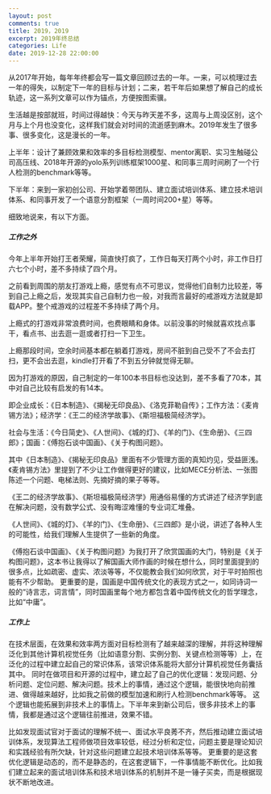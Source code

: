 ```yaml
---
layout: post
comments: true
title: 2019，2019
excerpt: 2019年终总结
categories: Life
date: 2019-12-28 22:00:00
---
```


从2017年开始，每年年终都会写一篇文章回顾过去的一年。一来，可以梳理过去一年的得失，以制定下一年的目标与计划；二来，若干年后如果想了解自己的成长轨迹，这一系列文章可以作为锚点，方便按图索骥。

生活越是按部就班，时间过得越快：今天与昨天差不多，这周与上周没区别，这个月与上个月也没变化，这样我们就会对时间的流逝感到麻木。2019年发生了很多事、很多变化，这是漫长的一年。

上半年：设计了兼顾效果和效率的多目标检测模型、mentor离职、实习生触碰公司高压线、2018年开源的yolo系列训练框架1000星、和同事三周时间刷了一个行人检测的benchmark等等。

下半年：来到一家初创公司、开始学着带团队、建立面试培训体系、建立技术培训体系、和同事开发了一个语意分割框架（一周时间200+星）等等。

细致地说来，有以下方面。

##### 工作之外

今年上半年开始打王者荣耀，简直快打疯了，工作日每天打两个小时，非工作日打六七个小时，差不多持续了四个月。

之前看到周围的朋友打游戏上瘾，感觉有点不可思议，觉得他们自制力比较差，等到自己上瘾之后，发现其实自己自制力也一般，对我而言最好的戒游戏方法就是卸载APP。整个戒游戏的过程差不多持续了两个月。

上瘾式的打游戏非常浪费时间，也费眼睛和身体。以前没事的时候就喜欢找点事干，看点书、出去逛一逛或者打扫一下卫生。

上瘾那段时间，空余时间基本都在躺着打游戏，房间不脏到自己受不了不会去打扫，更不会出去逛，kindle打开看了不到五分钟就觉得无聊。

因为打游戏的原因，自己制定的一年100本书目标也没达到，差不多看了70本，其中对自己比较有启发的有14本。

即企业成长：《日本制造》、《揭秘无印良品》、《洛克菲勒自传》；工作方法：《麦肯锡方法》；经济学：《王二的经济学故事》、《斯坦福极简经济学》。

社会与生活：《今日简史》、《人世间》、《城的灯》、《羊的门》、《生命册》、《三四郎》；国画：《傅抱石谈中国画》、《关于构图问题》。

其中《日本制造》、《揭秘无印良品》里面有不少管理方面的真知灼见，受益匪浅。《麦肯锡方法》里提到了不少让工作做得更好的建议，比如MECE分析法、一张图陈述一个问题、电梯法则、先摘好摘的果子等等。

《王二的经济学故事》、《斯坦福极简经济学》用通俗易懂的方式讲述了经济学到底在解决问题，没有数学公式、没有晦涩难懂的专业词汇堆叠。

《人世间》、《城的灯》、《羊的门》、《生命册》、《三四郎》是小说，讲述了各种人生的可能性，给我们理解人生提供了一些新的角度。

《傅抱石谈中国画》、《关于构图问题》为我打开了欣赏国画的大门，特别是《关于构图问题》，这本书让我得以了解国画大师作画的时候在想什么，同时里面提到的很多点，比如疏密、虚实、浓淡等等，不仅能教会我们如何欣赏，对于平时拍照也能有不少帮助。
更重要的是，国画是中国传统文化的表现方式之一，如同诗词一般的“诗言志，词言情”，同时国画里每个地方都包含着中国传统文化的哲学理念，比如“中庸”。

##### 工作上

在技术层面，在效果和效率两方面对目标检测有了越来越深的理解，并将这种理解泛化到其他计算机视觉任务（比如语意分割、实例分割、关键点检测等等）上，在泛化的过程中建立起自己的常识体系，该常识体系能将大部分计算机视觉任务囊括其中。
同时在做项目和开源的过程中，建立起了自己的优化逻辑：发现问题、分析问题、定位问题、解决问题。技术上的事情，通过这个逻辑，能很快地向前推进、做得越来越好，比如我之前做的模型加速和刷行人检测benchmark等等。
这个逻辑也能拓展到非技术上的事情上。下半年来到新公司后，很多非技术上的事情，我都是通过这个逻辑往前推进，效果不错。

比如发现面试官对于面试的理解不统一、面试水平良莠不齐，然后推动建立面试培训体系，发现算法工程师做项目效率较低，经过分析和定位，问题主要是理论知识和实践经验有所欠缺，针对这些问题建立起技术培训体系等等。
更重要的是这套优化逻辑是动态的，而不是静态的，在这套逻辑下，一件事情能不断优化。比如我们建立起来的面试培训体系和技术培训体系的机制并不是一锤子买卖，而是根据现状不断地改进。
